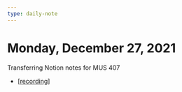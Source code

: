 ```yaml
---
type: daily-note
---
```


# Monday, December 27, 2021

Transferring Notion notes for MUS 407

- [[recording]]

[//begin]: # "Autogenerated link references for markdown compatibility"
[recording]: ../pages/recording.md "Recording"
[//end]: # "Autogenerated link references"
